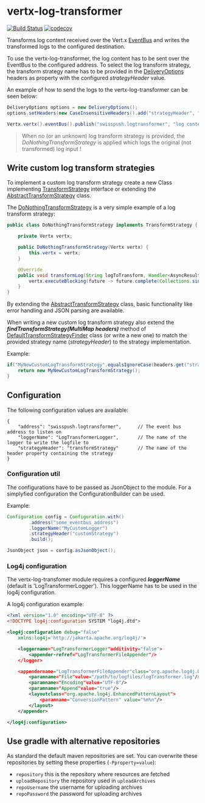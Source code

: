 # vertx-log-transformer

[![Build Status](https://travis-ci.com/swisspush/vertx-log-transformer.svg?branch=master)](https://travis-ci.com/swisspush/vertx-log-transformer)
[![codecov](https://codecov.io/gh/swisspush/vertx-log-transformer/branch/master/graph/badge.svg)](https://codecov.io/gh/swisspush/vertx-log-transformer)

Transforms log content received over the Vert.x [EventBus](http://vertx.io/docs/apidocs/io/vertx/core/eventbus/EventBus.html) and writes the transformed logs to the configured destination.

To use the vertx-log-transformer, the log content has to be sent over the EventBus to the configured address. To select the log transform strategy, the transform strategy name has to be provided in the [DeliveryOptions](http://vertx.io/docs/apidocs/io/vertx/core/eventbus/DeliveryOptions.html) headers as property with the configured _strategyHeader_ value.

An example of how to send the logs to the vertx-log-transformer can be seen below:

```java
DeliveryOptions options = new DeliveryOptions();
options.setHeaders(new CaseInsensitiveHeaders().add("strategyHeader", "myLogTransformStrategy"));

Vertx.vertx().eventBus().publish("swisspush.logtransformer", "log content to transform", options);
```

> When no (or an unknown) log transform strategy is provided, the _DoNothingTransformStrategy_ is applied which logs the original (not transformed) log input !

## Write custom log transform strategies
To implement a custom log transform strategy create a new Class implementing [TransformStrategy](src/main/java/org/swisspush/logtransformer/strategy/TransformStrategy.java) interface or extending the [AbstractTransformStrategy](src/main/java/org/swisspush/logtransformer/strategy/AbstractTransformStrategy.java) class.

The [DoNothingTransformStrategy](src/main/java/org/swisspush/logtransformer/strategy/DoNothingTransformStrategy.java) is a very simple example of a log transform strategy:

```java
public class DoNothingTransformStrategy implements TransformStrategy {

    private Vertx vertx;

    public DoNothingTransformStrategy(Vertx vertx) {
        this.vertx = vertx;
    }

    @Override
    public void transformLog(String logToTransform, Handler<AsyncResult<List<String>>> resultHandler) {
        vertx.executeBlocking(future -> future.complete(Collections.singletonList(logToTransform)), resultHandler);
    }
}
```

By extending the [AbstractTransformStrategy](src/main/java/org/swisspush/logtransformer/strategy/AbstractTransformStrategy.java) class, basic functionality like error handling and JSON parsing are available.

When writing a new custom log transform strategy also extend the _**findTransformStrategy(MultiMap headers)**_ method of [DefaultTransformStrategyFinder](src/main/java/org/swisspush/logtransformer/strategy/DefaultTransformStrategyFinder.java) class (or write a new one) to match the provided strategy name (_strategyHeader_) to the strategy implementation.

Example:
```java
if("MyNewCustomLogTransformStrategy".equalsIgnoreCase(headers.get("strategyHeader"))){
    return new MyNewCustomLogTransformStrategy();
}
```

## Configuration
The following configuration values are available:
```
{
    "address": "swisspush.logtransformer",      // The event bus address to listen on
    "loggerName": "LogTransformerLogger",       // The name of the logger to write the logfile to
    "strategyHeader": "transformStrategy"       // The name of the header property containing the strategy
}
```

### Configuration util
The configurations have to be passed as JsonObject to the module. For a simplyfied configuration the ConfigurationBuilder can be used.

Example:

```java
Configuration config = Configuration.with()
        .address("some_eventbus_address")
        .loggerName("MyCustomLogger")
        .strategyHeader("customStrategy")
        .build();

JsonObject json = config.asJsonObject();
```

### Log4j configuration
The vertx-log-transfomer module requires a configured **_loggerName_** (default is 'LogTransformerLogger'). This loggerName has to be used in the log4j configuration.

A log4j configuration example:
```xml
<?xml version="1.0" encoding="UTF-8" ?>
<!DOCTYPE log4j:configuration SYSTEM "log4j.dtd">

<log4j:configuration debug="false"
    xmlns:log4j='http://jakarta.apache.org/log4j/'>

    <loggername="LogTransformerLogger"additivity="false">
        <appender-refref="LogTransformerFileAppender"/>
    </logger>

    <appendername="LogTransformerFileAppender"class="org.apache.log4j.DailyRollingFileAppender">
        <paramname="File"value="/path/to/logfiles/logTransformer.log"/>
        <paramname="Encoding"value="UTF-8"/>
        <paramname="Append"value="true"/>
        <layoutclass="org.apache.log4j.EnhancedPatternLayout">
            <paramname="ConversionPattern" value="%m%n"/>
        </layout>
    </appender>

</log4j:configuration>
```


## Use gradle with alternative repositories

As standard the default maven repositories are set.
You can overwrite these repositories by setting these properties (`-Pproperty=value`):

* `repository` this is the repository where resources are fetched
* `uploadRepository` the repository used in `uploadArchives`
* `repoUsername` the username for uploading archives
* `repoPassword` the password for uploading archives
